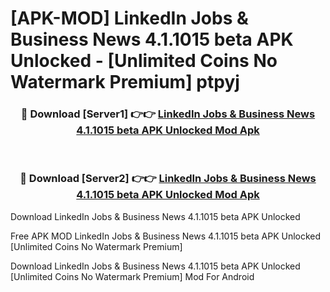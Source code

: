 # [APK-MOD] LinkedIn  Jobs & Business News 4.1.1015 beta APK Unlocked - [Unlimited Coins No Watermark Premium] ptpyj



<div align="center">
<h3>🔴 Download [Server1] 👉👉 <a href="https://momento.my/?title=LinkedIn__Jobs_&_Business_News_4.1.1015_beta_APK_Unlocked">LinkedIn  Jobs & Business News 4.1.1015 beta APK Unlocked Mod Apk</a></h3><br>

<h3>🔴 Download [Server2] 👉👉 <a href="https://momento.my/?title=LinkedIn__Jobs_&_Business_News_4.1.1015_beta_APK_Unlocked">LinkedIn  Jobs & Business News 4.1.1015 beta APK Unlocked Mod Apk</a></h3>
</div>



Download LinkedIn  Jobs & Business News 4.1.1015 beta APK Unlocked 

Free APK MOD LinkedIn  Jobs & Business News 4.1.1015 beta APK Unlocked [Unlimited Coins No Watermark Premium]

Download LinkedIn  Jobs & Business News 4.1.1015 beta APK Unlocked [Unlimited Coins No Watermark Premium] Mod For Android
